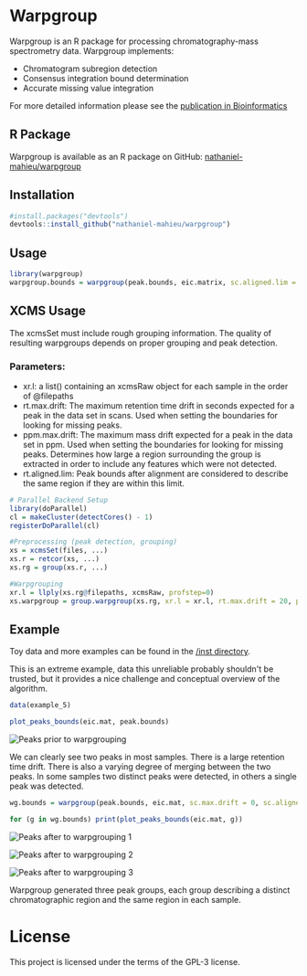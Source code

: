 # Warpgroup
Warpgroup is an R package for processing chromatography-mass spectrometry data.  Warpgroup implements:
* Chromatogram subregion detection
* Consensus integration bound determination
* Accurate missing value integration

For more detailed information please see the [publication in Bioinformatics](#)

## R Package

Warpgroup is available as an R package on GitHub: [nathaniel-mahieu/warpgroup](https://github.com/nathaniel-mahieu/warpgroup)
## Installation
```r
#install.packages("devtools")
devtools::install_github("nathaniel-mahieu/warpgroup")
```

## Usage
```r
library(warpgroup)
warpgroup.bounds = warpgroup(peak.bounds, eic.matrix, sc.aligned.lim = 8)
```

## XCMS Usage
The xcmsSet must include rough grouping information. The quality of resulting warpgroups depends on proper grouping and peak detection.

### Parameters:
* xr.l: a list() containing an xcmsRaw object for each sample in the order of @filepaths
* rt.max.drift: The maximum retention time drift in seconds expected for a peak in the data set in scans.  Used when setting the boundaries for looking for missing peaks.
* ppm.max.drift: The maximum mass drift expected for a peak in the data set in ppm.  Used when setting the boundaries for looking for missing peaks.  Determines how large a region surrounding the group is extracted in order to include any features which were not detected.
* rt.aligned.lim: Peak bounds after alignment are considered to describe the same region if they are within this limit.

```r
# Parallel Backend Setup
library(doParallel)
cl = makeCluster(detectCores() - 1)
registerDoParallel(cl)

#Preprocessing (peak detection, grouping)
xs = xcmsSet(files, ...)
xs.r = retcor(xs, ...)
xs.rg = group(xs.r, ...)

#Warpgrouping
xr.l = llply(xs.rg@filepaths, xcmsRaw, profstep=0)
xs.warpgroup = group.warpgroup(xs.rg, xr.l = xr.l, rt.max.drift = 20, ppm.max.drift = 3, rt.aligned.lim = 5)
```

## Example
Toy data and more examples can be found in the [/inst directory](/inst/warpgroup_examples.md).

This is an extreme example, data this unreliable probably shouldn't be trusted, but it provides a nice challenge and conceptual overview of the algorithm.

```r
data(example_5)

plot_peaks_bounds(eic.mat, peak.bounds)
```

![Peaks prior to warpgrouping](inst/figure/extreme_example-1.png)

We can clearly see two peaks in most samples.  There is a large retention time drift.  There is also a varying degree of merging between the two peaks.  In some samples two distinct peaks were detected, in others a single peak was detected.


```r
wg.bounds = warpgroup(peak.bounds, eic.mat, sc.max.drift = 0, sc.aligned.lim = 8)

for (g in wg.bounds) print(plot_peaks_bounds(eic.mat, g))
```

![Peaks after to warpgrouping 1](inst/figure/extreme_example_fixed-1.png)

![Peaks after to warpgrouping 2](inst/figure/extreme_example_fixed-2.png)

![Peaks after to warpgrouping 3](inst/figure/extreme_example_fixed-3.png)


Warpgroup generated three peak groups, each group describing a distinct chromatographic region and the same region in each sample.

# License
This project is licensed under the terms of the GPL-3 license.